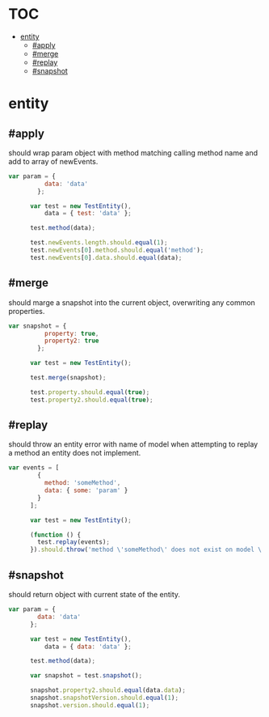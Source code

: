 # TOC
   - [entity](#entity)
     - [#apply](#entity-apply)
     - [#merge](#entity-merge)
     - [#replay](#entity-replay)
     - [#snapshot](#entity-snapshot)
<a name=""></a>
 
<a name="entity"></a>
# entity
<a name="entity-apply"></a>
## #apply
should wrap param object with method matching calling method name and add to array of newEvents.

```js
var param = {
          data: 'data'
        };

      var test = new TestEntity(),
          data = { test: 'data' };

      test.method(data);

      test.newEvents.length.should.equal(1);
      test.newEvents[0].method.should.equal('method');
      test.newEvents[0].data.should.equal(data);
```

<a name="entity-merge"></a>
## #merge
should marge a snapshot into the current object, overwriting any common properties.

```js
var snapshot = {
          property: true,
          property2: true
        };

      var test = new TestEntity();

      test.merge(snapshot);

      test.property.should.equal(true);
      test.property2.should.equal(true);
```

<a name="entity-replay"></a>
## #replay
should throw an entity error with name of model when attempting to replay a method an entity does not implement.

```js
var events = [
        {
          method: 'someMethod',
          data: { some: 'param' }
        }
      ];

      var test = new TestEntity();

      (function () {
        test.replay(events);
      }).should.throw('method \'someMethod\' does not exist on model \'TestEntity\'');
```

<a name="entity-snapshot"></a>
## #snapshot
should return object with current state of the entity.

```js
var param = {
        data: 'data'
      };

      var test = new TestEntity(),
          data = { data: 'data' };

      test.method(data);

      var snapshot = test.snapshot();

      snapshot.property2.should.equal(data.data);
      snapshot.snapshotVersion.should.equal(1);
      snapshot.version.should.equal(1);
```


